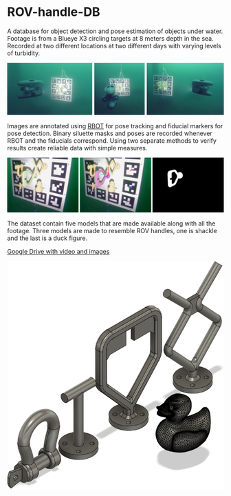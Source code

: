 # ROV-handle-DB
A database for object detection and pose estimation of objects under water. Footage is from a Blueye X3 circling targets at 8 meters depth in the sea. Recorded at two different locations at two different days with varying levels of turbidity.

![](/assets/bluerov_observe.png)

Images are annotated using [RBOT](https://github.com/henningtjaden/RBOT) for pose tracking and fiducial markers for pose detection. Binary siluette masks and poses are recorded whenever RBOT and the fiducials correspond. Using two separate methods to verify results create reliable data with simple measures.

![](/assets/draw_mask.png)

The dataset contain five models that are made available along with all the footage. Three models are made to resemble ROV handles, one is shackle and the last is a duck figure. 

[Google Drive with video and images](https://drive.google.com/drive/folders/1ud-JQuhkf6-yQnfnkj7QhGx36aJO1ZWY?usp=sharing)

![](/assets/all_models.png)
